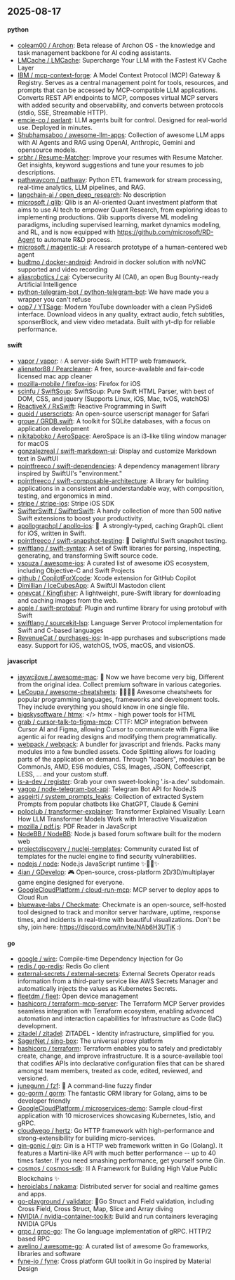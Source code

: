 ## 2025-08-17

#### python
* [coleam00 / Archon](https://github.com/coleam00/Archon): Beta release of Archon OS - the knowledge and task management backbone for AI coding assistants.
* [LMCache / LMCache](https://github.com/LMCache/LMCache): Supercharge Your LLM with the Fastest KV Cache Layer
* [IBM / mcp-context-forge](https://github.com/IBM/mcp-context-forge): A Model Context Protocol (MCP) Gateway & Registry. Serves as a central management point for tools, resources, and prompts that can be accessed by MCP-compatible LLM applications. Converts REST API endpoints to MCP, composes virtual MCP servers with added security and observability, and converts between protocols (stdio, SSE, Streamable HTTP).
* [emcie-co / parlant](https://github.com/emcie-co/parlant): LLM agents built for control. Designed for real-world use. Deployed in minutes.
* [Shubhamsaboo / awesome-llm-apps](https://github.com/Shubhamsaboo/awesome-llm-apps): Collection of awesome LLM apps with AI Agents and RAG using OpenAI, Anthropic, Gemini and opensource models.
* [srbhr / Resume-Matcher](https://github.com/srbhr/Resume-Matcher): Improve your resumes with Resume Matcher. Get insights, keyword suggestions and tune your resumes to job descriptions.
* [pathwaycom / pathway](https://github.com/pathwaycom/pathway): Python ETL framework for stream processing, real-time analytics, LLM pipelines, and RAG.
* [langchain-ai / open_deep_research](https://github.com/langchain-ai/open_deep_research): No description
* [microsoft / qlib](https://github.com/microsoft/qlib): Qlib is an AI-oriented Quant investment platform that aims to use AI tech to empower Quant Research, from exploring ideas to implementing productions. Qlib supports diverse ML modeling paradigms, including supervised learning, market dynamics modeling, and RL, and is now equipped with https://github.com/microsoft/RD-Agent to automate R&D process.
* [microsoft / magentic-ui](https://github.com/microsoft/magentic-ui): A research prototype of a human-centered web agent
* [budtmo / docker-android](https://github.com/budtmo/docker-android): Android in docker solution with noVNC supported and video recording
* [aliasrobotics / cai](https://github.com/aliasrobotics/cai): Cybersecurity AI (CAI), an open Bug Bounty-ready Artificial Intelligence
* [python-telegram-bot / python-telegram-bot](https://github.com/python-telegram-bot/python-telegram-bot): We have made you a wrapper you can't refuse
* [oop7 / YTSage](https://github.com/oop7/YTSage): Modern YouTube downloader with a clean PySide6 interface. Download videos in any quality, extract audio, fetch subtitles, sponserBlock, and view video metadata. Built with yt-dlp for reliable performance.

#### swift
* [vapor / vapor](https://github.com/vapor/vapor): 💧 A server-side Swift HTTP web framework.
* [alienator88 / Pearcleaner](https://github.com/alienator88/Pearcleaner): A free, source-available and fair-code licensed mac app cleaner
* [mozilla-mobile / firefox-ios](https://github.com/mozilla-mobile/firefox-ios): Firefox for iOS
* [scinfu / SwiftSoup](https://github.com/scinfu/SwiftSoup): SwiftSoup: Pure Swift HTML Parser, with best of DOM, CSS, and jquery (Supports Linux, iOS, Mac, tvOS, watchOS)
* [ReactiveX / RxSwift](https://github.com/ReactiveX/RxSwift): Reactive Programming in Swift
* [quoid / userscripts](https://github.com/quoid/userscripts): An open-source userscript manager for Safari
* [groue / GRDB.swift](https://github.com/groue/GRDB.swift): A toolkit for SQLite databases, with a focus on application development
* [nikitabobko / AeroSpace](https://github.com/nikitabobko/AeroSpace): AeroSpace is an i3-like tiling window manager for macOS
* [gonzalezreal / swift-markdown-ui](https://github.com/gonzalezreal/swift-markdown-ui): Display and customize Markdown text in SwiftUI
* [pointfreeco / swift-dependencies](https://github.com/pointfreeco/swift-dependencies): A dependency management library inspired by SwiftUI's "environment."
* [pointfreeco / swift-composable-architecture](https://github.com/pointfreeco/swift-composable-architecture): A library for building applications in a consistent and understandable way, with composition, testing, and ergonomics in mind.
* [stripe / stripe-ios](https://github.com/stripe/stripe-ios): Stripe iOS SDK
* [SwifterSwift / SwifterSwift](https://github.com/SwifterSwift/SwifterSwift): A handy collection of more than 500 native Swift extensions to boost your productivity.
* [apollographql / apollo-ios](https://github.com/apollographql/apollo-ios): 📱  A strongly-typed, caching GraphQL client for iOS, written in Swift.
* [pointfreeco / swift-snapshot-testing](https://github.com/pointfreeco/swift-snapshot-testing): 📸 Delightful Swift snapshot testing.
* [swiftlang / swift-syntax](https://github.com/swiftlang/swift-syntax): A set of Swift libraries for parsing, inspecting, generating, and transforming Swift source code.
* [vsouza / awesome-ios](https://github.com/vsouza/awesome-ios): A curated list of awesome iOS ecosystem, including Objective-C and Swift Projects
* [github / CopilotForXcode](https://github.com/github/CopilotForXcode): Xcode extension for GitHub Copilot
* [Dimillian / IceCubesApp](https://github.com/Dimillian/IceCubesApp): A SwiftUI Mastodon client
* [onevcat / Kingfisher](https://github.com/onevcat/Kingfisher): A lightweight, pure-Swift library for downloading and caching images from the web.
* [apple / swift-protobuf](https://github.com/apple/swift-protobuf): Plugin and runtime library for using protobuf with Swift
* [swiftlang / sourcekit-lsp](https://github.com/swiftlang/sourcekit-lsp): Language Server Protocol implementation for Swift and C-based languages
* [RevenueCat / purchases-ios](https://github.com/RevenueCat/purchases-ios): In-app purchases and subscriptions made easy. Support for iOS, watchOS, tvOS, macOS, and visionOS.

#### javascript
* [jaywcjlove / awesome-mac](https://github.com/jaywcjlove/awesome-mac):  Now we have become very big, Different from the original idea. Collect premium software in various categories.
* [LeCoupa / awesome-cheatsheets](https://github.com/LeCoupa/awesome-cheatsheets): 👩‍💻👨‍💻 Awesome cheatsheets for popular programming languages, frameworks and development tools. They include everything you should know in one single file.
* [bigskysoftware / htmx](https://github.com/bigskysoftware/htmx): </> htmx - high power tools for HTML
* [grab / cursor-talk-to-figma-mcp](https://github.com/grab/cursor-talk-to-figma-mcp): CTTF: MCP integration between Cursor AI and Figma, allowing Cursor to communicate with Figma like agentic ai for reading designs and modifying them programmatically.
* [webpack / webpack](https://github.com/webpack/webpack): A bundler for javascript and friends. Packs many modules into a few bundled assets. Code Splitting allows for loading parts of the application on demand. Through "loaders", modules can be CommonJs, AMD, ES6 modules, CSS, Images, JSON, Coffeescript, LESS, ... and your custom stuff.
* [is-a-dev / register](https://github.com/is-a-dev/register): Grab your own sweet-looking '.is-a.dev' subdomain.
* [yagop / node-telegram-bot-api](https://github.com/yagop/node-telegram-bot-api): Telegram Bot API for NodeJS
* [asgeirtj / system_prompts_leaks](https://github.com/asgeirtj/system_prompts_leaks): Collection of extracted System Prompts from popular chatbots like ChatGPT, Claude & Gemini
* [poloclub / transformer-explainer](https://github.com/poloclub/transformer-explainer): Transformer Explained Visually: Learn How LLM Transformer Models Work with Interactive Visualization
* [mozilla / pdf.js](https://github.com/mozilla/pdf.js): PDF Reader in JavaScript
* [NodeBB / NodeBB](https://github.com/NodeBB/NodeBB): Node.js based forum software built for the modern web
* [projectdiscovery / nuclei-templates](https://github.com/projectdiscovery/nuclei-templates): Community curated list of templates for the nuclei engine to find security vulnerabilities.
* [nodejs / node](https://github.com/nodejs/node): Node.js JavaScript runtime ✨🐢🚀✨
* [4ian / GDevelop](https://github.com/4ian/GDevelop): 🎮 Open-source, cross-platform 2D/3D/multiplayer game engine designed for everyone.
* [GoogleCloudPlatform / cloud-run-mcp](https://github.com/GoogleCloudPlatform/cloud-run-mcp): MCP server to deploy apps to Cloud Run
* [bluewave-labs / Checkmate](https://github.com/bluewave-labs/Checkmate): Checkmate is an open-source, self-hosted tool designed to track and monitor server hardware, uptime, response times, and incidents in real-time with beautiful visualizations. Don't be shy, join here: https://discord.com/invite/NAb6H3UTjK :)

#### go
* [google / wire](https://github.com/google/wire): Compile-time Dependency Injection for Go
* [redis / go-redis](https://github.com/redis/go-redis): Redis Go client
* [external-secrets / external-secrets](https://github.com/external-secrets/external-secrets): External Secrets Operator reads information from a third-party service like AWS Secrets Manager and automatically injects the values as Kubernetes Secrets.
* [fleetdm / fleet](https://github.com/fleetdm/fleet): Open device management
* [hashicorp / terraform-mcp-server](https://github.com/hashicorp/terraform-mcp-server): The Terraform MCP Server provides seamless integration with Terraform ecosystem, enabling advanced automation and interaction capabilities for Infrastructure as Code (IaC) development.
* [zitadel / zitadel](https://github.com/zitadel/zitadel): ZITADEL - Identity infrastructure, simplified for you.
* [SagerNet / sing-box](https://github.com/SagerNet/sing-box): The universal proxy platform
* [hashicorp / terraform](https://github.com/hashicorp/terraform): Terraform enables you to safely and predictably create, change, and improve infrastructure. It is a source-available tool that codifies APIs into declarative configuration files that can be shared amongst team members, treated as code, edited, reviewed, and versioned.
* [junegunn / fzf](https://github.com/junegunn/fzf): 🌸 A command-line fuzzy finder
* [go-gorm / gorm](https://github.com/go-gorm/gorm): The fantastic ORM library for Golang, aims to be developer friendly
* [GoogleCloudPlatform / microservices-demo](https://github.com/GoogleCloudPlatform/microservices-demo): Sample cloud-first application with 10 microservices showcasing Kubernetes, Istio, and gRPC.
* [cloudwego / hertz](https://github.com/cloudwego/hertz): Go HTTP framework with high-performance and strong-extensibility for building micro-services.
* [gin-gonic / gin](https://github.com/gin-gonic/gin): Gin is a HTTP web framework written in Go (Golang). It features a Martini-like API with much better performance -- up to 40 times faster. If you need smashing performance, get yourself some Gin.
* [cosmos / cosmos-sdk](https://github.com/cosmos/cosmos-sdk): ⛓️ A Framework for Building High Value Public Blockchains ✨
* [heroiclabs / nakama](https://github.com/heroiclabs/nakama): Distributed server for social and realtime games and apps.
* [go-playground / validator](https://github.com/go-playground/validator): 💯Go Struct and Field validation, including Cross Field, Cross Struct, Map, Slice and Array diving
* [NVIDIA / nvidia-container-toolkit](https://github.com/NVIDIA/nvidia-container-toolkit): Build and run containers leveraging NVIDIA GPUs
* [grpc / grpc-go](https://github.com/grpc/grpc-go): The Go language implementation of gRPC. HTTP/2 based RPC
* [avelino / awesome-go](https://github.com/avelino/awesome-go): A curated list of awesome Go frameworks, libraries and software
* [fyne-io / fyne](https://github.com/fyne-io/fyne): Cross platform GUI toolkit in Go inspired by Material Design
